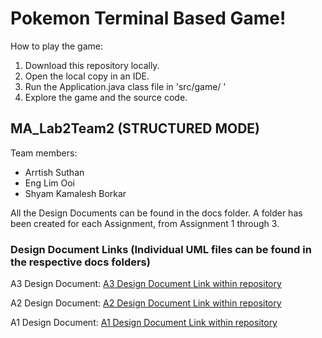 # Pokemon Terminal Based Game!

How to play the game:
1. Download this repository locally.
2. Open the local copy in an IDE.
3. Run the Application.java class file in 'src/game/ '
4. Explore the game and the source code.

## MA_Lab2Team2 (STRUCTURED MODE)
Team members:
* Arrtish Suthan
* Eng Lim Ooi
* Shyam Kamalesh Borkar

All the Design Documents can be found in the docs folder. A folder has been created for each Assignment, from Assignment 1 through 3.

### Design Document Links (Individual UML files can be found in the respective docs folders)

A3 Design Document: [A3 Design Document Link within repository](https://git.infotech.monash.edu/fit2099/fit2099-s2-2022/fit2099-s2-2022-assignments/MA_Lab2Group2/project/-/blob/main/docs/A3%20Design%20Documents/G2_Assignment_3_Design_Document.pdf)

A2 Design Document: [A2 Design Document Link within repository](https://git.infotech.monash.edu/fit2099/fit2099-s2-2022/fit2099-s2-2022-assignments/MA_Lab2Group2/project/-/blob/main/docs/A2%20Revised%20Design%20Documents/G2%20Revised%20Design%20Document.pdf)

A1 Design Document: [A1 Design Document Link within repository](https://git.infotech.monash.edu/fit2099/fit2099-s2-2022/fit2099-s2-2022-assignments/MA_Lab2Group2/project/-/blob/main/docs/A1%20Design%20Documents/G2%20Assignment%201%20Design%20Document.pdf)
